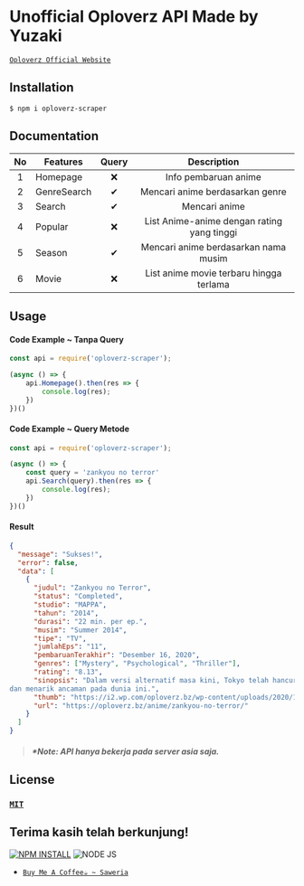# Unofficial Oploverz API Made by Yuzaki
[`Oploverz Official Website`](https://oploverz.bz)
## **Installation**
```
$ npm i oploverz-scraper
```
## **Documentation**
| No | Features | Query | Description |
| :---: | ------ | :------: | :--------: |
| 1 | Homepage | ❌ | Info pembaruan anime |
| 2 | GenreSearch | ✔ | Mencari anime berdasarkan genre | 
| 3 | Search | ✔ | Mencari anime |
| 4 | Popular | ❌ | List Anime-anime dengan rating yang tinggi |
| 5 | Season | ✔ | Mencari anime berdasarkan nama musim |
| 6 | Movie | ❌ | List anime movie terbaru hingga terlama |

## **Usage**
#### **Code Example ~ Tanpa Query**
```js
const api = require('oploverz-scraper');

(async () => {
    api.Homepage().then(res => {
        console.log(res);
    })
})()
```
#### **Code Example ~ Query Metode**
```js
const api = require('oploverz-scraper');

(async () => {
    const query = 'zankyou no terror'
    api.Search(query).then(res => {
        console.log(res);
    })
})()
```
#### **Result**
```json
{
  "message": "Sukses!",
  "error": false,
  "data": [
    {
      "judul": "Zankyou no Terror",
      "status": "Completed",
      "studio": "MAPPA",
      "tahun": "2014",
      "durasi": "22 min. per ep.",
      "musim": "Summer 2014",
      "tipe": "TV",
      "jumlahEps": "11",
      "pembaruanTerakhir": "Desember 16, 2020",
      "genres": ["Mystery", "Psychological", "Thriller"],
      "rating": "8.13",
      "sinopsis": "Dalam versi alternatif masa kini, Tokyo telah hancur oleh serangan teroris yang mengejutkan, dan satu-satunya petunjuk mengenai identitas pelakunya adalah video aneh yang diunggah ke internet. Polisi bingung dengan petunjuk yang masih samar ini, dan tak berdaya menghentikan paranoia (ketakutan berlebihan) yang menyebar pada seluruh penduduk. Sementara itu, saat dunia mencari dalang kriminal yang harus bertanggung jawab atas tragedi ini, dua anak misterius yang seharusnya tak pernah ada, memiliki keahlian dalam melaksanakan rencana keji mereka. Perbuatan yang dikutuk oleh dunia ini dan mereka menyebut diri mereka Nine dan Twelve, dua orang tersebut bergabung  membentuk “Sphinx,” kegelapan  untuk membangunkan orang-orang dari tidur mereka 
dan menarik ancaman pada dunia ini.",
      "thumb": "https://i2.wp.com/oploverz.bz/wp-content/uploads/2020/12/Zankyou-no-Terror-Sub-Indo.jpg",
      "url": "https://oploverz.bz/anime/zankyou-no-terror/"
    }
  ]
}
```

> ##### _*Note: API hanya bekerja pada server asia saja._

## License
### [`MIT`](https://github.com/Yuzaki01/oploverz-scraper/blob/main/LICENSE)
## **Terima kasih telah berkunjung!**
[![NPM INSTALL](http://img.shields.io/badge/npm-install-blue.svg?style=flat&logo=npm)](https://docs.npmjs.com/getting-started/installing-npm-packages-locally) ![NODE JS](http://img.shields.io/badge/Node-JS-teal.svg?style=flat&logo=node.js)

* [`Buy Me A Coffee☕ ~ Saweria`](https://saweria.co/Natsu062)
